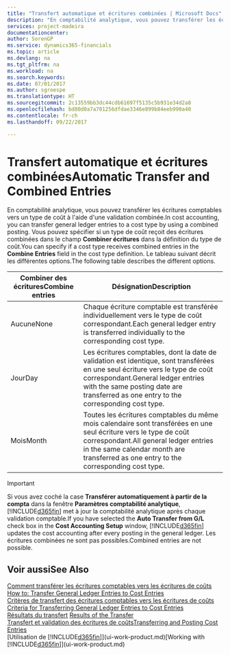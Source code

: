 ```yaml
---
title: "Transfert automatique et écritures combinées | Microsoft Docs"
description: "En comptabilité analytique, vous pouvez transférer les écritures comptables vers un type de coût à l'aide d'une validation combinée. Vous pouvez spécifier si un type de coût reçoit des écritures combinées dans le champ **Combiner écritures** dans la définition du type de coût. Le tableau suivant décrit les différentes options."
services: project-madeira
documentationcenter: 
author: SorenGP
ms.service: dynamics365-financials
ms.topic: article
ms.devlang: na
ms.tgt_pltfrm: na
ms.workload: na
ms.search.keywords: 
ms.date: 07/01/2017
ms.author: sgroespe
ms.translationtype: HT
ms.sourcegitcommit: 2c13559bb3dc44cdb61697f5135c5b931e34d2a8
ms.openlocfilehash: bd80d0a7a701256dfdae3346e899b84eeb990a40
ms.contentlocale: fr-ch
ms.lasthandoff: 09/22/2017

---
```

# <a name="automatic-transfer-and-combined-entries"></a><span data-ttu-id="c0343-105">Transfert automatique et écritures combinées</span><span class="sxs-lookup"><span data-stu-id="c0343-105">Automatic Transfer and Combined Entries</span></span>
<span data-ttu-id="c0343-106">En comptabilité analytique, vous pouvez transférer les écritures comptables vers un type de coût à l'aide d'une validation combinée.</span><span class="sxs-lookup"><span data-stu-id="c0343-106">In cost accounting, you can transfer general ledger entries to a cost type by using a combined posting.</span></span> <span data-ttu-id="c0343-107">Vous pouvez spécifier si un type de coût reçoit des écritures combinées dans le champ **Combiner écritures** dans la définition du type de coût.</span><span class="sxs-lookup"><span data-stu-id="c0343-107">You can specify if a cost type receives combined entries in the **Combine Entries** field in the cost type definition.</span></span> <span data-ttu-id="c0343-108">Le tableau suivant décrit les différentes options.</span><span class="sxs-lookup"><span data-stu-id="c0343-108">The following table describes the different options.</span></span>  

|<span data-ttu-id="c0343-109">Combiner des écritures</span><span class="sxs-lookup"><span data-stu-id="c0343-109">Combine entries</span></span>|<span data-ttu-id="c0343-110">Désignation</span><span class="sxs-lookup"><span data-stu-id="c0343-110">Description</span></span>|  
|---------------------|-----------------|  
|<span data-ttu-id="c0343-111">Aucune</span><span class="sxs-lookup"><span data-stu-id="c0343-111">None</span></span>|<span data-ttu-id="c0343-112">Chaque écriture comptable est transférée individuellement vers le type de coût correspondant.</span><span class="sxs-lookup"><span data-stu-id="c0343-112">Each general ledger entry is transferred individually to the corresponding cost type.</span></span>|  
|<span data-ttu-id="c0343-113">Jour</span><span class="sxs-lookup"><span data-stu-id="c0343-113">Day</span></span>|<span data-ttu-id="c0343-114">Les écritures comptables, dont la date de validation est identique, sont transférées en une seul écriture vers le type de coût correspondant.</span><span class="sxs-lookup"><span data-stu-id="c0343-114">General ledger entries with the same posting date are transferred as one entry to the corresponding cost type.</span></span>|  
|<span data-ttu-id="c0343-115">Mois</span><span class="sxs-lookup"><span data-stu-id="c0343-115">Month</span></span>|<span data-ttu-id="c0343-116">Toutes les écritures comptables du même mois calendaire sont transférées en une seul écriture vers le type de coût correspondant.</span><span class="sxs-lookup"><span data-stu-id="c0343-116">All general ledger entries in the same calendar month are transferred as one entry to the corresponding cost type.</span></span>|  

> [!IMPORTANT]  
>  <span data-ttu-id="c0343-117">Si vous avez coché la case **Transférer automatiquement à partir de la compta** dans la fenêtre **Paramètres comptabilité analytique**, [!INCLUDE[d365fin](includes/d365fin_md.md)] met à jour la comptabilité analytique après chaque validation comptable.</span><span class="sxs-lookup"><span data-stu-id="c0343-117">If you have selected the **Auto Transfer from G/L** check box in the **Cost Accounting Setup** window, [!INCLUDE[d365fin](includes/d365fin_md.md)] updates the cost accounting after every posting in the general ledger.</span></span> <span data-ttu-id="c0343-118">Les écritures combinées ne sont pas possibles.</span><span class="sxs-lookup"><span data-stu-id="c0343-118">Combined entries are not possible.</span></span>  

## <a name="see-also"></a><span data-ttu-id="c0343-119">Voir aussi</span><span class="sxs-lookup"><span data-stu-id="c0343-119">See Also</span></span>  
 <span data-ttu-id="c0343-120">[Comment transférer les écritures comptables vers les écritures de coûts](finance-how-to-transfer-general-ledger-entries-to-cost-entries.md) </span><span class="sxs-lookup"><span data-stu-id="c0343-120">[How to: Transfer General Ledger Entries to Cost Entries](finance-how-to-transfer-general-ledger-entries-to-cost-entries.md) </span></span>  
 <span data-ttu-id="c0343-121">[Critères de transfert des écritures comptables vers les écritures de coûts](finance-criteria-for-transferring-general-ledger-entries-to-cost-entries.md) </span><span class="sxs-lookup"><span data-stu-id="c0343-121">[Criteria for Transferring General Ledger Entries to Cost Entries](finance-criteria-for-transferring-general-ledger-entries-to-cost-entries.md) </span></span>  
 <span data-ttu-id="c0343-122">[Résultats du transfert](finance-results-of-the-transfer.md) </span><span class="sxs-lookup"><span data-stu-id="c0343-122">[Results of the Transfer](finance-results-of-the-transfer.md) </span></span>  
 [<span data-ttu-id="c0343-123">Transfert et validation des écritures de coûts</span><span class="sxs-lookup"><span data-stu-id="c0343-123">Transferring and Posting Cost Entries</span></span>](finance-transfer-and-post-cost-entries.md)  
 <span data-ttu-id="c0343-124">[Utilisation de [!INCLUDE[d365fin](includes/d365fin_md.md)]](ui-work-product.md)</span><span class="sxs-lookup"><span data-stu-id="c0343-124">[Working with [!INCLUDE[d365fin](includes/d365fin_md.md)]](ui-work-product.md)</span></span>

